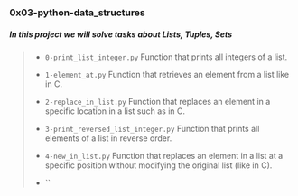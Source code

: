 ### 0x03-python-data_structures

##### In this project we will solve tasks about __Lists, Tuples, Sets__

> - `0-print_list_integer.py` Function that prints all integers of a list.
>
> - `1-element_at.py` Function that retrieves an element from a list like in C.
>
> - `2-replace_in_list.py` Function that replaces an element in a specific location in a list such as in C.
>
> - `3-print_reversed_list_integer.py` Function that prints all elements of a list in reverse order.
>
> - `4-new_in_list.py` Function that replaces an element in a list at a specific position without modifying the original list (like in C).
>
> - ``

